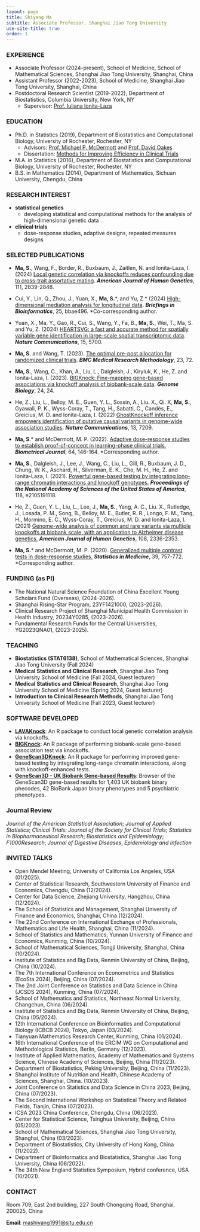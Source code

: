 ```yaml
---
layout: page
title: Shiyang Ma
subtitle: Associate Professor, Shanghai Jiao Tong University
use-site-title: true
order: 1
---
```


### EXPERIENCE
* Associate Professor (2024-present), School of Medicine, School of Mathematical Sciences, Shanghai Jiao Tong University, Shanghai, China
* Assistant Professor (2022-2023), School of Medicine, Shanghai Jiao Tong University, Shanghai, China
* Postdoctoral Research Scientist (2019-2022), Department of Biostatistics, Columbia University, New York, NY
    - Supervisor: [Prof. Iuliana Ionita-Laza](http://www.columbia.edu/~ii2135/)  


### EDUCATION 
*  Ph.D. in Statistics (2019), Department of Biostatistics and Computational Biology, University of Rochester, Rochester, NY  
    - Advisors: [Prof. Michael P. McDermott](https://www.urmc.rochester.edu/biostat/people/faculty/mcdermott.aspx) and [Prof. David Oakes](https://www.urmc.rochester.edu/biostat/people/faculty/oakes.aspx)       
    - Dissertation: [Methods for Improving Efficiency in Clinical Trials](https://search.proquest.com/docview/2335218128?pq-origsite=gscholar&fromopenview=true)     
*  M.A. in Statistics (2016), Department of Biostatistics and Computational Biology, University of Rochester, Rochester, NY    
*  B.S. in Mathematics (2014), Department of Mathematics, Sichuan University, Chengdu, China


### RESEARCH  INTEREST
* **statistical genetics**
   - developing statistical and computational methods for the analysis of high-dimensional genetic data
* **clinical trials** 
   - dose-response studies, adaptive designs, repeated measures designs


### SELECTED PUBLICATIONS 
* **Ma, S.**, Wang, F., Border, R., Buxbaum, J., Zaitlen, N. and Ionita-Laza, I. (2024) [Local genetic correlation via knockoffs reduces confounding due to cross-trait assortative mating](https://doi.org/10.1016/j.ajhg.2024.10.012). _**American Journal of Human Genetics**_, 111, 2839-2848.

* Cui, Y., Lin, Q., Zhou, J., Yuan, X., **Ma, S.**\*, and Yu, Z.\* (2024) [High-dimensional mediation analysis for longitudinal data](https://doi.org/10.1093/bib/bbae496). _**Briefings in Bioinformatics**_, 25, bbae496. *Co-corresponding author.

* Yuan, X., Ma, Y., Gao, R., Cui, S., Wang, Y., Fa, B., **Ma, S.**, Wei, T., Ma, S. and Yu, Z. (2024) [HEARTSVG: a fast and accurate method for spatially variable gene identification in large-scale spatial transcriptomic data](https://doi.org/10.1038/s41467-024-49846-1). _**Nature Communications**_, 15, 5700.

* **Ma, S.** and Wang, T. (2023). [The optimal pre-post allocation for randomized clinical trials](https://doi.org/10.1186/s12874-023-01893-w). _**BMC Medical Research Methodology**_, 23, 72.

* **Ma, S.**, Wang, C., Khan, A., Liu, L., Dalgleish, J., Kiryluk, K., He, Z. and Ionita-Laza, I. (2023). [BIGKnock: Fine-mapping gene-based associations via knockoff analysis of biobank-scale data](https://doi.org/10.1186/s13059-023-02864-6). _**Genome Biology**_, 24, 24.

* He, Z., Liu, L., Belloy, M. E., Guen, Y. L., Sossin, A., Liu. X., Qi. X, **Ma, S.**, Gyawali, P. K., Wyss-Coray, T., Tang, H., Sabatti, C., Candès, E., Greicius, M. D. and Ionita-Laza, I. (2022) [GhostKnockoff inference empowers identification of putative causal variants in genome-wide association studies](https://doi.org/10.1038/s41467-022-34932-z). _**Nature Communications**_, 13, 7209.
  
* **Ma, S**.\* and McDermott, M. P. (2022). [Adaptive dose-response studies to establish proof-of-concept in learning-phase clinical trials.](https://doi.org/10.1002/bimj.202100044) _**Biometrical Journal**_, 64, 146-164. *Corresponding author.

* **Ma, S.**, Dalgleish, J., Lee, J., Wang, C., Liu, L., Gill, R., Buxbaum, J. D., Chung, W. K., Aschard, H., Silverman, E. K., Cho, M. H., He, Z. and Ionita-Laza, I. (2021). [Powerful gene-based testing by integrating long-range chromatin interactions and knockoff genotypes.](https://doi.org/10.1073/pnas.2105191118) _**Proceedings of the National Academy of Sciences of the United States of America**_, 118, e2105191118.

* He, Z., Guen, Y. L., Liu, L., Lee, J., **Ma, S.**, Yang, A. C.,  Liu. X., Rutledge, J., Losada, P. M., Song, B., Belloy, M. E., Butler, R. R., Longo, F. M., Tang, H., Mormino, E. C., Wyss-Coray, T., Greicius, M. D. and Ionita-Laza, I. (2021) [Genome-wide analysis of common and rare variants via multiple knockoffs at biobank scale, with an application to Alzheimer disease genetics.](https://doi.org/10.1016/j.ajhg.2021.10.009) _**American Journal of Human Genetics**_, 108, 2336-2353.

* **Ma, S.**\* and McDermott, M. P. (2020). [Generalized multiple contrast tests in dose-response studies.](https://doi.org/10.1002/sim.8444) _**Statistics in Medicine**_, 39, 757-772. *Corresponding author.


### FUNDING (as PI)
* The National Natural Science Foundation of China Excellent Young Scholars Fund (Overseas), (2024-2026).
* Shanghai Rising-Star Program, 23YF1421000, (2023-2026).
* Clinical Research Project of Shanghai Municipal Health Commission in Health Industry, 20234Y0285, (2023-2026).
* Fundamental Research Funds for the Central Universities, YG2023QNA01, (2023-2025).

### TEACHING
* **Biostatistics (STAT6138)**, School of Mathematical Sciences, Shanghai Jiao Tong University (Fall 2024)
* **Medical Statistics and Clinical Research**, Shanghai Jiao Tong University School of Medicine (Fall 2024, Guest lecturer)
* **Medical Statistics and Clinical Research**, Shanghai Jiao Tong University School of Medicine (Spring 2024, Guest lecturer)
* **Introduction to Clinical Research Methods**, Shanghai Jiao Tong University School of Medicine (Fall 2023, Guest lecturer)

### SOFTWARE DEVELOPED
* **[LAVAKnock](https://github.com/shiyangm/LAVA-Knock)**: An R package to conduct local genetic correlation analysis via knockoffs.
* **[BIGKnock](https://github.com/Iuliana-Ionita-Laza/BIGKnock)**: An R package of performing biobank-scale gene-based association test via knockoffs. 
* **[GeneScan3DKnock](https://github.com/Iuliana-Ionita-Laza/GeneScan3DKnock)**: An R package for performing improved gene-based testing by integrating long-range chromatin interactions, along with knockoff-enhanced tests.
*  **[GeneScan3D - UK Biobank Gene-based Results](http://www.funlda.com/gs3d)**: Browser of the GeneScan3D gene-based results for 1,403 UK biobank binary phecodes, 42 BioBank Japan binary phenotypes and 5 psychiatric phenotypes.

### Journal Review
_Journal of the American Statistical Association_; _Journal of Applied Statistics_; _Clinical Trials: Journal of the Society for Clinical Trials_; _Statistics in Biopharmaceutical Research_; _Biostatistics and Epidemiology_; _F1000Research_; _Journal of Digestive Diseases_, _Epidemiology and Infection_

### INVITED TALKS
* Open Mendel Meeting, University of California Los Angeles, USA (01/2025).
* Center of Statistical Research, Southwestern University of Finance and Economics, Chengdu, China (12/2024).
* Center for Data Science, Zhejiang University, Hangzhou, China (12/2024).
* The School of Statistics and Management, Shanghai University of Finance and Economics, Shanghai, China (12/2024).
* The 22nd Conference on International Exchange of Professionals, Mathematics and Life Health, Shanghai, China (11/2024).
* School of Statistics and Mathematics, Yunnan University of Finance and Economics, Kunming, China (10/2024).
* School of Mathematical Sciences, Tongji University, Shanghai, China (10/2024).
* Institute of Statistics and Big Data, Renmin University of China, Beijing, China (10/2024).
* The 7th International Conference on Econometrics and Statistics (EcoSta 2024), Beijing, China (07/2024).
* The 2nd Joint Conference on Statistics and Data Science in China (JCSDS 2024), Kunming, China (07/2024).
* School of Mathematics and Statistics, Northeast Normal University, Changchun, China (06/2024).
* Institute of Statistics and Big Data, Renmin University of China, Beijing, China (05/2024).
* 12th International Conference on Bioinformatics and Computational Biology (ICBCB 2024), Tokyo, Japan (03/2024).
* Tianyuan Mathematics Research Center, Kunming, China (01/2024).
* 16th International Conference of the ERCIM WG on Computational and Methodological Statistics, Berlin, Germany (12/2023).
* Institute of Applied Mathematics, Academy of Mathematics and Systems Science, Chinese Academy of Sciences, Beijing, China (11/2023).
* Department of Biostatistics, Peking University, Beijing, China (11/2023).
* Shanghai Institute of Nutrition and Health, Chinese Academy of Sciences, Shanghai, China. (10/2023).
* Joint Conference on Statistics and Data Science in China 2023, Beijing, China (07/2023).
* The Second International Workshop on Statistical Theory and Related Fields, Tianjin, China (07/2023).
* ICSA 2023 China Conference, Chengdu, China (06/2023).
* Center for Statistical Science, Tsinghua University, Beijing, China (05/2023).
* School of Mathematical Sciences, Shanghai Jiao Tong University, Shanghai, China (03/2023).
* Department of Biostatistics, City University of Hong Kong, China (11/2022).
* Department of Bioinformatics and Biostatistics, Shanghai Jiao Tong University, China (06/2022).
* The 34th New England Statistics Symposium, Hybrid conference, USA  (10/2021).

### CONTACT
Room 709, East 2nd building,
227 South Chongqing Road,
Shanghai, 200025, China  

**Email**: mashiyang1991@sjtu.edu.cn

